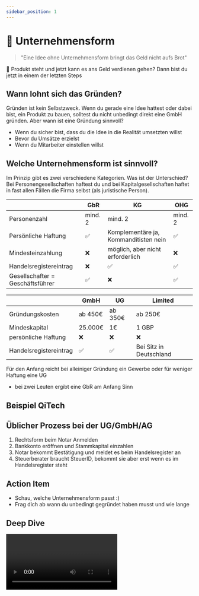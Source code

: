 ```yaml
---
sidebar_position: 1
---
```


# 🏢 Unternehmensform

> "Eine Idee ohne Unternehmensform bringt das Geld nicht aufs Brot"


<Callout>
  📍 Produkt steht und jetzt kann es ans Geld verdienen gehen? Dann bist du jetzt in einem der letzten Steps
</Callout>

## Wann lohnt sich das Gründen?

Gründen ist kein Selbstzweck. Wenn du gerade eine Idee hattest oder dabei bist, ein Produkt zu bauen, solltest du nicht unbedingt direkt eine GmbH gründen. Aber wann ist eine Gründung sinnvoll?

- Wenn du sicher bist, dass du die Idee in die Realität umsetzten willst
- Bevor du Umsätze erzielst
- Wenn du Mitarbeiter einstellen willst

## Welche Unternehmensform ist sinnvoll?
Im Prinzip gibt es zwei verschiedene Kategorien. Was ist der Unterschied?
Bei Personengesellschaften haftest du und bei Kapitalgesellschaften haftet in fast allen Fällen die Firma selbst (als juristische Person).



|  | GbR | KG | OHG |
|-----------|-----|----|----|
| Personenzahl | mind. 2 | mind. 2 | mind. 2 |
| Persönliche Haftung | ✅ | Komplementäre ja, Kommanditisten nein | ✅ |
| Mindesteinzahlung  | ❌ | möglich, aber nicht erforderlich | ❌ | 
| Handelsregistereintrag | ❌ | ✅ | ✅ |
| Gesellschafter = Geschäftsführer | ✅ | ❌ | ✅ |


|  | GmbH | UG | Limited |
|-----------|-----|----|----|
| Gründungskosten | ab 450€ | ab 350€ | ab 250€ |
| Mindeskapital | 25.000€ | 1€ | 1 GBP |
| persönliche Haftung | ❌ | ❌ | ❌ |
| Handelsregistereintrag | ✅ | ✅ | Bei Sitz in Deutschland |

Für den Anfang reicht bei alleiniger Gründung ein Gewerbe oder für weniger Haftung eine UG
- bei zwei Leuten ergibt eine GbR am Anfang Sinn

## Beispiel QiTech
<TikTok source="https://www.tiktok.com/@howtofailwhilestartup/video/7049424535698836742"/>

## Üblicher Prozess bei der UG/GmbH/AG

1. Rechtsform beim Notar Anmelden
2. Bankkonto eröffnen und Stammkapital einzahlen
3. Notar bekommt Bestätigung und meldet es beim Handelsregister an
4. Steuerberater braucht SteuerID, bekommt sie aber erst wenn es im Handelsregister steht

## Action Item
- Schau, welche Unternehmensform passt :)
- Frag dich ab wann du unbedingt gegründet haben musst und wie lange

## Deep Dive

<Grid>
  <Video sourceId="Xqer4ADWUd8" />
  <Video sourceId="FCz9ppG_NJ8" />
</Grid>

